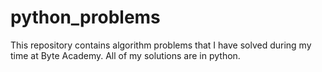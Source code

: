 # python_problems

This repository contains algorithm problems that I have solved during my time at Byte Academy. All of my solutions are in python. 
